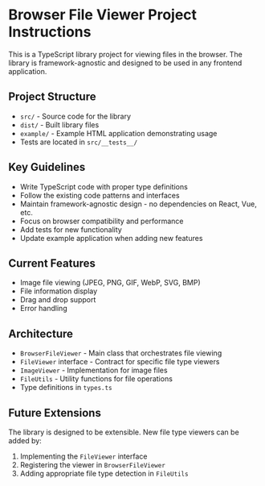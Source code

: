 <!-- Use this file to provide workspace-specific custom instructions to Copilot. For more details, visit https://code.visualstudio.com/docs/copilot/copilot-customization#_use-a-githubcopilotinstructionsmd-file -->

# Browser File Viewer Project Instructions

This is a TypeScript library project for viewing files in the browser. The library is framework-agnostic and designed to be used in any frontend application.

## Project Structure
- `src/` - Source code for the library
- `dist/` - Built library files
- `example/` - Example HTML application demonstrating usage
- Tests are located in `src/__tests__/`

## Key Guidelines
- Write TypeScript code with proper type definitions
- Follow the existing code patterns and interfaces
- Maintain framework-agnostic design - no dependencies on React, Vue, etc.
- Focus on browser compatibility and performance
- Add tests for new functionality
- Update example application when adding new features

## Current Features
- Image file viewing (JPEG, PNG, GIF, WebP, SVG, BMP)
- File information display
- Drag and drop support
- Error handling

## Architecture
- `BrowserFileViewer` - Main class that orchestrates file viewing
- `FileViewer` interface - Contract for specific file type viewers
- `ImageViewer` - Implementation for image files
- `FileUtils` - Utility functions for file operations
- Type definitions in `types.ts`

## Future Extensions
The library is designed to be extensible. New file type viewers can be added by:
1. Implementing the `FileViewer` interface
2. Registering the viewer in `BrowserFileViewer`
3. Adding appropriate file type detection in `FileUtils`
